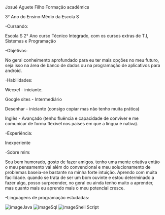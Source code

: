 Josué Aguete Filho
Formação acadêmica

3° Ano do Ensino Médio da Escola S

-Cursando:

Escola S 2° Ano curso Técnico Integrado, com os cursos extras de T.I, Sistemas e Programação

-Objetivos:

No geral conheimento aprofundado para eu ter mais opções no meu futuro, seja isso na área de banco de dados ou na programação de aplicativos para android.

-Habilidades:

Wecxel - iniciante.

Google sites - Intermediário

Desenhar - iniciante (consigo copiar mas não tenho muita prática)

Inglês - Avançado (tenho fluência e capacidade de conviver e me comunicar de forma flexivel nos paises em que a lingua é nativa).

-Experiência:

Inexperiente

-Sobre mim:

Sou bem humorado, gosto de fazer amigos. tenho uma mente criativa então o meu pensamento vai além do convencional e meu solucionamento de problemas baseia-se bastante na minha forte intuição. Aprendo com muita facilidade. quando se trata de ser um bom ouvinte e estou determinado a fazer algo, posso surpreender, no geral eu ainda tenho muito a aprender, mas quanto mais eu aprendo mais o meu potencial cresce.

-Linguagens de programação estudadas:

![image](https://user-images.githubusercontent.com/83778317/182199358-216e32e0-e970-425e-9f63-1fbc18f7bc57.png)Java
![image](https://user-images.githubusercontent.com/83778317/182199595-4b708dba-b401-4424-bf69-c29fe2f61d1f.png)Sql
![image](https://user-images.githubusercontent.com/83778317/182208229-07503260-1bf0-4e83-9646-1fa39aeb48c4.png)Shell Script

